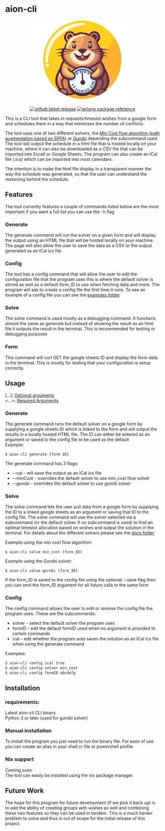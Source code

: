 # aion-cli
<p align="center">
<img src="src/html/css/aion_logo.png" alt="aion_logo" width="300"/>
</p>
<p align="center">
<a href="https://github.com/Slug-Boi/aion-cli/releases/latest"><img src="https://img.shields.io/github/v/release/Slug-Boi/aion-cli?logo=github" alt="github latest release"></a>
<a href="https://pkg.go.dev/github.com/Slug-Boi/aion-cli"><img src="https://img.shields.io/badge/_-reference-blue?logo=go&label=%E2%80%8E%20" alt="golang package reference"></a>
</p>

This is a CLI tool that takes in requests/timeslot wishes from a google form and schedules them in a way that minimizes the number of conflicts.  

The tool uses one of two different solvers, the [Min Cost flow algorithm (path augmentation based on SPFA)](https://cp-algorithms.com/graph/min_cost_flow.html) or [Gurobi](https://www.gurobi.com/resources/mixed-integer-programming-mip-a-primer-on-the-basics/) depending the subcommand used. The tool will output the schedule in a html file that is hosted locally on your machine, where it can also be downloaded as a CSV file that can be imported into Excell or Google Sheets. The program can also create an ICal file (.ics) which can be imported into most calendars.

The intention is to make the html file display in a transparent manner the way the schedule was generated, so that the user can understand the reasoning behind the schedule.

## Features
The tool currently features a couple of commands listed below are the most important if you want a full list you can use the -h flag

### Generate 
The generate command will run the solver on a given form and will display the output using an HTML file that will be hosted locally on your machine. The page will also allow the user to save the data as a CSV or the output generated as an ICal ics file

### Config
The tool has a config command that will allow the user to edit the configuration file that the program uses this is where the default solver is stored as well as a default form_ID to use when fetching data and more. 
The program will ask to create a config file the first time it runs. To see an example of a config file you can see the [examples folder](https://github.com/Slug-Boi/aion-cli/blob/master/examples/example_config.json)

### Solve
The solve command is used mostly as a debugging command. It functions almost the same as generate but instead of showing the result as an html file it outputs the result in the terminal. This is recommended for testing or debugging purposes

### Form 
This command will curl GET the google sheets ID and display the form data in the terminal. This is mostly for testing that your configuration is setup correctly.


## Usage 
[...]: <u>Optional arguments</u>  
<...>: <u>Required Arguments</u>

### Generate
The generate command runs the default solver on a google form by supplying a google sheets ID which is linked to the form and will output the results in a locally hosted HTML file. The ID can either be entered as an argument or saved to the config file to be used as the default  
Example:
```
$ aion-cli generate [form ID]
```
The generate command has 3 flags:  
- --cal - will save the output as an ICal ics file
- --minCost - overrides the default solver to use min_cost flow solver
- --gurobi - overrides the default solver to use gurobi solver

### Solve
The solve command lets the user pull data from a google form by supplying the ID to a linked google sheets as an argument or saving that ID to the config file. The solve command will use the solver selected via a subcommand (or the default solver if no subcommand is used) to find an optimal timeslot allocation based on wishes and output the solution in the terminal. For details about the different solvers please see the [docs folder](https://github.com/Slug-Boi/aion-cli/blob/master/docs/useful_links.md)

Example using the min cost flow algorithm:  
```
$ aion-cli solve min_cost [form_ID]
```  

Example using the Gurobi solver:  
```
$ aion-cli solve gurobi [form_ID]
```  

If the form_ID is saved to the config file using the optional --save flag then you can omit the form_ID argument for all future calls to the same form

### Config
The config command allows the user to edit or remove the config file the program uses. These are the subcommands:  
- solver - select the default solver the program uses
- formID - edit the default formID used when no argument is provided to certain commands
- ical - edit whether the program auto saves the solution as an ICal ics file when using the generate command 

Examples:
```
$ aion-cli config ical true
$ aion-cli config solver min_cost
$ aion-cli config formID abcdefg
```


## Installation
### requirements:
Latest aion-cli CLI binary  
Python 3 or later (used for gurobi solver)  
  

### Manual installation
To install the program you just need to run the binary file. For ease of use you can create an alias in your shell rc file or powershell profile

### Nix support
Coming soon  
The tool can easily be installed using the nix package manager.  

## Future Work
The hope for this program for future development (if we pick it back up) is to add the ability of creating groups with wishes as well and combining these two features so they can be used in tandem. This is a much harder problem to solve and thus is out of scope for the initial release of this project.



